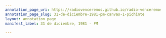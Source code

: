 ```yaml
---
annotation_page_uri: https://radiovenceremos.github.io/radio-venceremos-espanol/annotations/31-de-diciembre-1981-pm-canvas-1-pichinte.json
annotation_page_slug: 31-de-diciembre-1981-pm-canvas-1-pichinte
layout: annotation_page
manifest_label: 31 de diciembre, 1981 - PM

---
```

